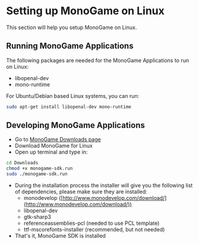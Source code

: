 # Setting up MonoGame on Linux

This section will help you setup MonoGame on Linux.

## Running MonoGame Applications

The following packages are needed for the MonoGame Applications to run on Linux:

* libopenal-dev
* mono-runtime

For Ubuntu/Debian based Linux systems, you can run:

```sh
sudo apt-get install libopenal-dev mono-runtime
```

## Developing MonoGame Applications

* Go to [MonoGame Downloads page](http://www.monogame.net/downloads/)
* Download MonoGame for Linux
* Open up terminal and type in:

```sh
cd Downloads
chmod +x monogame-sdk.run
sudo ./monogame-sdk.run
```

* During the installation process the installer will give you the following list of dependencies, please make sure they are installed:
  * monodevelop ([http://www.monodevelop.com/download/](http://www.monodevelop.com/download/))
  * libopenal-dev
  * gtk-sharp3
  * referenceassemblies-pcl (needed to use PCL template)
  * ttf-mscorefonts-installer (recommended, but not needed)
* That's it, MonoGame SDK is installed
